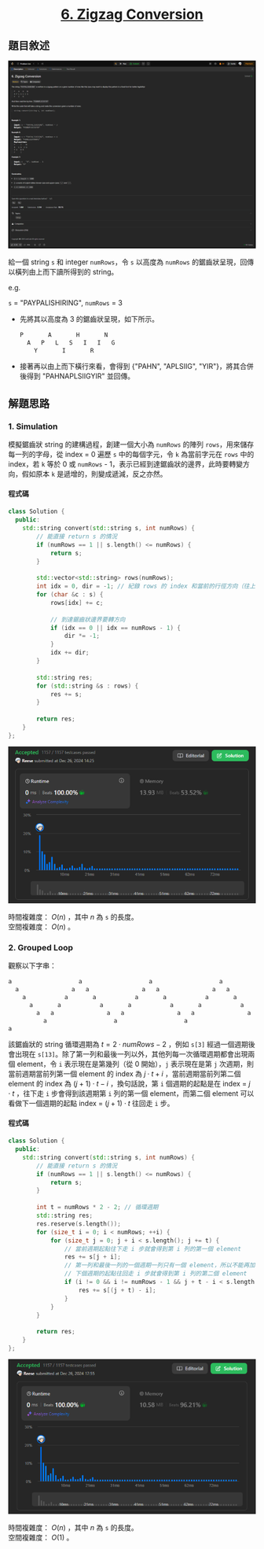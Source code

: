 # <center> [6. Zigzag Conversion](https://leetcode.com/problems/zigzag-conversion/description/) </center>

## 題目敘述

[![](https://raw.githubusercontent.com/reese60525/ForPicGo/main/Pictures/20241226140426327.png)](https://raw.githubusercontent.com/reese60525/ForPicGo/main/Pictures/20241226140426327.png)

給一個 string `s` 和 integer `numRows`，令 `s` 以高度為 `numRows` 的鋸齒狀呈現，回傳以橫列由上而下讀所得到的 string。

e.g.  

`s` = "PAYPALISHIRING", `numRows` = 3

- 先將其以高度為 3 的鋸齒狀呈現，如下所示。  

    ```text
    P       A       H       N
      A   P   L   S   I   I   G
        Y       I       R
    ```

- 接著再以由上而下橫行來看，會得到 {"PAHN", "APLSIIG", "YIR"}，將其合併後得到 "PAHNAPLSIIGYIR" 並回傳。

## 解題思路

### 1. Simulation

模擬鋸齒狀 string 的建構過程，創建一個大小為 `numRows` 的陣列 `rows`，用來儲存每一列的字母，從 index = 0 遍歷 `s` 中的每個字元，令 `k` 為當前字元在 `rows` 中的 index，若 `k` 等於 0 或 `numRows` - 1，表示已經到達鋸齒狀的邊界，此時要轉變方向，假如原本 `k` 是遞增的，則變成遞減，反之亦然。

#### 程式碼

```cpp {.line-numbers}
class Solution {
  public:
    std::string convert(std::string s, int numRows) {
        // 能直接 return s 的情況
        if (numRows == 1 || s.length() <= numRows) {
            return s;
        }

        std::vector<std::string> rows(numRows);
        int idx = 0, dir = -1; // 紀錄 rows 的 index 和當前的行徑方向（往上或往下）
        for (char &c : s) {
            rows[idx] += c;

            // 到達鋸齒狀邊界要轉方向
            if (idx == 0 || idx == numRows - 1) {
                dir *= -1;
            }
            idx += dir;
        }

        std::string res;
        for (std::string &s : rows) {
            res += s;
        }

        return res;
    }
};
```

[![](https://raw.githubusercontent.com/reese60525/ForPicGo/main/Pictures/20241226143427916.png)](https://raw.githubusercontent.com/reese60525/ForPicGo/main/Pictures/20241226143427916.png)

時間複雜度： $O(n)$ ，其中 $n$ 為 `s` 的長度。  
空間複雜度： $O(n)$ 。

### 2. Grouped Loop

觀察以下字串：  

```text
a                   a                   a                   a
  a               a   a               a   a               a   a
    a           a       a           a       a           a       a
      a       a           a       a           a       a           a
        a   a               a   a               a   a               a
          a                   a                   a                   a
```

該鋸齒狀的 string 循環週期為 $t = 2 \cdot numRows - 2$ ，例如 `s[3]` 經過一個週期後會出現在 `s[13]`。除了第一列和最後一列以外，其他列每一次循環週期都會出現兩個 element，令 `i` 表示現在是第幾列（從 0 開始），`j` 表示現在是第 `j` 次週期，則當前週期當前列第一個 element 的 index 為 $j \cdot t + i$ ，當前週期當前列第二個 element 的 index 為 $(j + 1) \cdot t - i$ ，換句話說，第 `i` 個週期的起點是在 index = $j \cdot t$ ，往下走 `i` 步會得到該週期第 `i` 列的第一個 element，而第二個 element 可以看做下一個週期的起點 index = $(j+1) \cdot t$ 往回走 `i` 步。  

#### 程式碼

```cpp {.line-numbers}
class Solution {
  public:
    std::string convert(std::string s, int numRows) {
        // 能直接 return s 的情況
        if (numRows == 1 || s.length() <= numRows) {
            return s;
        }

        int t = numRows * 2 - 2; // 循環週期
        std::string res;
        res.reserve(s.length());
        for (size_t i = 0; i < numRows; ++i) {
            for (size_t j = 0; j + i < s.length(); j += t) {
                // 當前週期起點往下走 i 步就會得到第 i 列的第一個 element
                res += s[j + i];
                // 第一列和最後一列的一個週期一列只有一個 element，所以不能再加右邊的 element
                // 下個週期的起點往回走 i 步就會得到第 i 列的第二個 element
                if (i != 0 && i != numRows - 1 && j + t - i < s.length()) {
                    res += s[(j + t) - i];
                }
            }
        }

        return res;
    }
};
```

[![](https://raw.githubusercontent.com/reese60525/ForPicGo/main/Pictures/20241226181354152.png)](https://raw.githubusercontent.com/reese60525/ForPicGo/main/Pictures/20241226181354152.png)

時間複雜度： $O(n)$ ，其中 $n$ 為 `s` 的長度。  
空間複雜度： $O(1)$ 。
